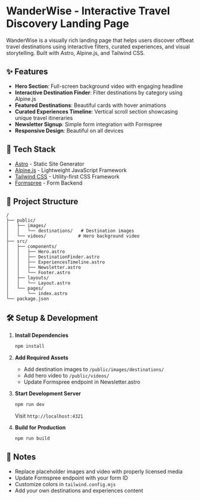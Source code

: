 # WanderWise - Interactive Travel Discovery Landing Page

WanderWise is a visually rich landing page that helps users discover offbeat travel destinations using interactive filters, curated experiences, and visual storytelling. Built with Astro, Alpine.js, and Tailwind CSS.

## ✨ Features

- **Hero Section**: Full-screen background video with engaging headline
- **Interactive Destination Finder**: Filter destinations by category using Alpine.js
- **Featured Destinations**: Beautiful cards with hover animations
- **Curated Experiences Timeline**: Vertical scroll section showcasing unique travel itineraries
- **Newsletter Signup**: Simple form integration with Formspree
- **Responsive Design**: Beautiful on all devices

## 🚀 Tech Stack

- [Astro](https://astro.build) - Static Site Generator
- [Alpine.js](https://alpinejs.dev) - Lightweight JavaScript Framework
- [Tailwind CSS](https://tailwindcss.com) - Utility-first CSS Framework
- [Formspree](https://formspree.io) - Form Backend

## 📁 Project Structure

```text
/
├── public/
│   ├── images/
│   │   └── destinations/   # Destination images
│   └── videos/            # Hero background video
├── src/
│   ├── components/
│   │   ├── Hero.astro
│   │   ├── DestinationFinder.astro
│   │   ├── ExperiencesTimeline.astro
│   │   ├── Newsletter.astro
│   │   └── Footer.astro
│   ├── layouts/
│   │   └── Layout.astro
│   └── pages/
│       └── index.astro
└── package.json
```

## 🛠️ Setup & Development

1. **Install Dependencies**
   ```bash
   npm install
   ```

2. **Add Required Assets**
   - Add destination images to `/public/images/destinations/`
   - Add hero video to `/public/videos/`
   - Update Formspree endpoint in Newsletter.astro

3. **Start Development Server**
   ```bash
   npm run dev
   ```
   Visit `http://localhost:4321`

4. **Build for Production**
   ```bash
   npm run build
   ```

## 📝 Notes

- Replace placeholder images and video with properly licensed media
- Update Formspree endpoint with your form ID
- Customize colors in `tailwind.config.mjs`
- Add your own destinations and experiences content
